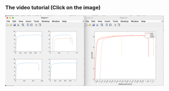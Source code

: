 ### The video tutorial (Click on the image)

[![视频截图](https://raw.githubusercontent.com/MSE250/Plotting-Guidebook-for-MSE-250/main/pic/cover02.png)](https://www.youtube.com/watch?v=BvO26L7JO1o)
